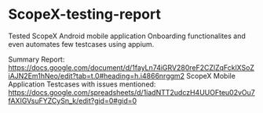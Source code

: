 # ScopeX-testing-report
Tested ScopeX Android mobile application Onboarding functionalites and even automates few testcases using appium.

Summary Report: https://docs.google.com/document/d/1fayLn74iGRV280reF2CZlZqFcklXSoZiAJN2Em1hNeo/edit?tab=t.0#heading=h.i4866nrggm2
ScopeX Mobile Application Testcases with issues mentioned: https://docs.google.com/spreadsheets/d/1iadNTT2udczH4UUOFteu02vOu7fAXIGVsuFYZCySn_k/edit?gid=0#gid=0
